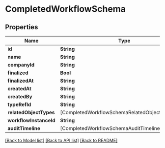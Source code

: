 # CompletedWorkflowSchema

## Properties
Name | Type | Description | Notes
------------ | ------------- | ------------- | -------------
**id** | **String** |  | 
**name** | **String** |  | 
**companyId** | **String** |  | 
**finalized** | **Bool** |  | 
**finalizedAt** | **String** |  | 
**createdAt** | **String** |  | 
**createdBy** | **String** |  | 
**typeRefId** | **String** |  | 
**relatedObjectTypes** | [CompletedWorkflowSchemaRelatedObjectTypesInner] |  | [optional] 
**workflowInstanceId** | **String** |  | 
**auditTimeline** | [CompletedWorkflowSchemaAuditTimelineInner] |  | 

[[Back to Model list]](../README.md#documentation-for-models) [[Back to API list]](../README.md#documentation-for-api-endpoints) [[Back to README]](../README.md)


